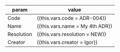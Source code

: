 
| param      | value                           | 
|------------|---------------------------------|
| Code       | {{this.vars.code = ADR-004}}    |
| Name       | {{this.vars.name = My 4th ADR}} |
| Resolution | {{this.vars.resolution = NEW}}  |
| Creator    | {{this.vars.creator = Igor}}    |
